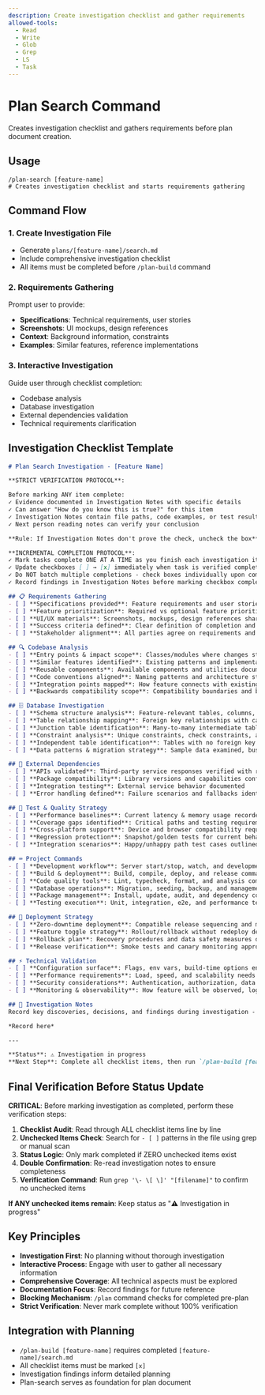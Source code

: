 ```yaml
---
description: Create investigation checklist and gather requirements
allowed-tools:
  - Read
  - Write
  - Glob
  - Grep
  - LS
  - Task
---
```


# Plan Search Command

Creates investigation checklist and gathers requirements before plan document creation.

## Usage

```
/plan-search [feature-name]
# Creates investigation checklist and starts requirements gathering
```

## Command Flow

### 1. Create Investigation File
- Generate `plans/[feature-name]/search.md`
- Include comprehensive investigation checklist
- All items must be completed before `/plan-build` command

### 2. Requirements Gathering
Prompt user to provide:
- **Specifications**: Technical requirements, user stories
- **Screenshots**: UI mockups, design references
- **Context**: Background information, constraints
- **Examples**: Similar features, reference implementations

### 3. Interactive Investigation
Guide user through checklist completion:
- Codebase analysis
- Database investigation
- External dependencies validation
- Technical requirements clarification

## Investigation Checklist Template

```markdown
# Plan Search Investigation - [Feature Name]

**STRICT VERIFICATION PROTOCOL**:

Before marking ANY item complete:
✓ Evidence documented in Investigation Notes with specific details
✓ Can answer "How do you know this is true?" for this item  
✓ Investigation Notes contain file paths, code examples, or test results
✓ Next person reading notes can verify your conclusion

**Rule: If Investigation Notes don't prove the check, uncheck the box**

**INCREMENTAL COMPLETION PROTOCOL**:
✓ Mark tasks complete ONE AT A TIME as you finish each investigation item
✓ Update checkboxes [ ] → [x] immediately when task is verified complete
✓ Do NOT batch multiple completions - check boxes individually upon completion
✓ Record findings in Investigation Notes before marking checkbox complete

## 📋 Requirements Gathering
- [ ] **Specifications provided**: Feature requirements and user stories documented
- [ ] **Feature prioritization**: Required vs optional feature priorities defined
- [ ] **UI/UX materials**: Screenshots, mockups, design references shared  
- [ ] **Success criteria defined**: Clear definition of completion and acceptance criteria
- [ ] **Stakeholder alignment**: All parties agree on requirements and expectations

## 🔍 Codebase Analysis
- [ ] **Entry points & impact scope**: Classes/modules where changes start, sync/async downstream impacts mapped
- [ ] **Similar features identified**: Existing patterns and implementations found for reference
- [ ] **Reusable components**: Available components and utilities documented
- [ ] **Code conventions aligned**: Naming patterns and architecture styles understood
- [ ] **Integration points mapped**: How feature connects with existing system architecture
- [ ] **Backwards compatibility scope**: Compatibility boundaries and breaking change impact assessed

## 🗄️ Database Investigation
- [ ] **Schema structure analysis**: Feature-relevant tables, columns, data types, and primary keys documented
- [ ] **Table relationship mapping**: Foreign key relationships with cardinality (1:1, 1:N, N:N) and constraint behaviors (CASCADE/RESTRICT/SET NULL) identified
- [ ] **Junction table identification**: Many-to-many intermediate tables with composite primary keys and additional fields documented
- [ ] **Constraint analysis**: Unique constraints, check constraints, and deletion impact chains mapped per table
- [ ] **Independent table identification**: Tables with no foreign key relationships to other tables documented
- [ ] **Data patterns & migration strategy**: Sample data examined, business rules identified, migration approach planned

## 🔗 External Dependencies
- [ ] **APIs validated**: Third-party service responses verified with real data
- [ ] **Package compatibility**: Library versions and capabilities confirmed
- [ ] **Integration testing**: External service behavior documented
- [ ] **Error handling defined**: Failure scenarios and fallbacks identified

## 🧪 Test & Quality Strategy
- [ ] **Performance baselines**: Current latency & memory usage recorded
- [ ] **Coverage gaps identified**: Critical paths and testing requirements mapped
- [ ] **Cross-platform support**: Device and browser compatibility requirements defined
- [ ] **Regression protection**: Snapshot/golden tests for current behavior
- [ ] **Integration scenarios**: Happy/unhappy path test cases outlined

## ⌨️ Project Commands
- [ ] **Development workflow**: Server start/stop, watch, and development commands
- [ ] **Build & deployment**: Build, compile, deploy, and release commands
- [ ] **Code quality tools**: Lint, typecheck, format, and analysis commands
- [ ] **Database operations**: Migration, seeding, backup, and management commands
- [ ] **Package management**: Install, update, audit, and dependency commands
- [ ] **Testing execution**: Unit, integration, e2e, and performance test commands

## 🚀 Deployment Strategy
- [ ] **Zero-downtime deployment**: Compatible release sequencing and migration approach planned
- [ ] **Feature toggle strategy**: Rollout/rollback without redeploy designed
- [ ] **Rollback plan**: Recovery procedures and data safety measures defined
- [ ] **Release verification**: Smoke tests and canary monitoring approach outlined

## ⚡ Technical Validation
- [ ] **Configuration surface**: Flags, env vars, build-time options enumerated
- [ ] **Performance requirements**: Load, speed, and scalability needs defined
- [ ] **Security considerations**: Authentication, authorization, data protection
- [ ] **Monitoring & observability**: How feature will be observed, logged, and alerted in production

## 📝 Investigation Notes
Record key discoveries, decisions, and findings during investigation - BE DETAILED. Include specific technical details, version numbers, performance metrics, constraints discovered through testing or conversation. Document architectural decisions with rationale and alternatives considered. List any unresolved questions that need clarification. This preserves context that may be lost due to token limits.

*Record here*

---

**Status**: ⚠️ Investigation in progress
**Next Step**: Complete all checklist items, then run `/plan-build [feature-name]`
```

## Final Verification Before Status Update

**CRITICAL**: Before marking investigation as completed, perform these verification steps:

1. **Checklist Audit**: Read through ALL checklist items line by line
2. **Unchecked Items Check**: Search for `- [ ]` patterns in the file using grep or manual scan
3. **Status Logic**: Only mark completed if ZERO unchecked items exist
4. **Double Confirmation**: Re-read investigation notes to ensure completeness
5. **Verification Command**: Run `grep '\- \[ \]' "[filename]"` to confirm no unchecked items

**If ANY unchecked items remain**: Keep status as "⚠️ Investigation in progress"

## Key Principles

- **Investigation First**: No planning without thorough investigation
- **Interactive Process**: Engage with user to gather all necessary information
- **Comprehensive Coverage**: All technical aspects must be explored
- **Documentation Focus**: Record findings for future reference
- **Blocking Mechanism**: `/plan` command checks for completed pre-plan
- **Strict Verification**: Never mark complete without 100% verification

## Integration with Planning

- `/plan-build [feature-name]` requires completed `[feature-name]/search.md`
- All checklist items must be marked `[x]` 
- Investigation findings inform detailed planning
- Plan-search serves as foundation for plan document